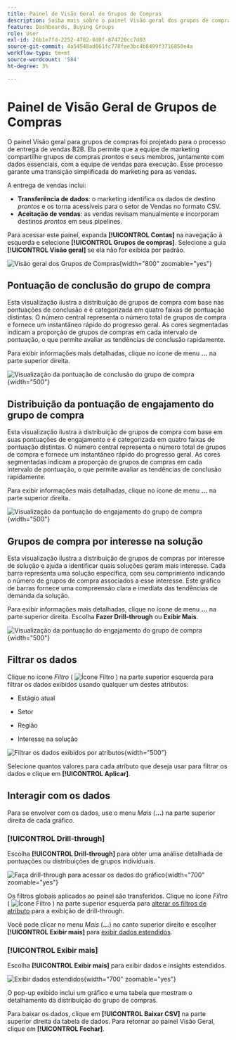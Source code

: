 ```yaml
---
title: Painel de Visão Geral de Grupos de Compras
description: Saiba mais sobre o painel Visão geral dos grupos de compra e como ele permite a transferência de vendas da equipe de marketing.
feature: Dashboards, Buying Groups
role: User
exl-id: 26b1e7fd-2252-4782-8d0f-874720cc7d03
source-git-commit: 4a54548ad061fc778fae3bc4b8499f3716850e4a
workflow-type: tm+mt
source-wordcount: '584'
ht-degree: 3%

---
```


# Painel de Visão Geral de Grupos de Compras

O painel Visão geral para grupos de compras foi projetado para o processo de entrega de vendas B2B. Ela permite que a equipe de marketing compartilhe grupos de compras _prontos_ e seus membros, juntamente com dados essenciais, com a equipe de vendas para execução. Esse processo garante uma transição simplificada do marketing para as vendas.

A entrega de vendas inclui:

* **Transferência de dados**: o marketing identifica os dados de destino _prontos_ e os torna acessíveis para o setor de Vendas no formato CSV. 
* **Aceitação de vendas**: as vendas revisam manualmente e incorporam destinos _prontos_ em seus pipelines.

Para acessar este painel, expanda **[!UICONTROL Contas]** na navegação à esquerda e selecione **[!UICONTROL Grupos de compras]**. Selecione a guia **[!UICONTROL Visão geral]** se ela não for exibida por padrão.

![Visão geral dos Grupos de Compras](./assets/buying-groups-overview.png){width="800" zoomable="yes"}
<!--
## Buying Group Status

Gain insights into your buying groups' progression with the Buying Group Status view. This visualization showcases the distribution of your buying groups categorized by their most recent status update within a specified time frame.

![Buying Groups overview](./assets/buying-groups-overview.png){width="800" zoomable="yes"}

**[!UICONTROL Status]** (y-axis): Track the journey of buying groups through various stages.
**[!UICONTROL Number of Buying Groups]** (x-axis): Quantify the number of buying groups at each status, providing a clear metric of your funnel's health and activity.

To generate a shareable PDF of your current view, click **[!UICONTROL Export]** at the top-right corner of the page. -->

## Pontuação de conclusão do grupo de compra

Esta visualização ilustra a distribuição de grupos de compra com base nas pontuações de conclusão e é categorizada em quatro faixas de pontuação distintas. O número central representa o número total de grupos de compra e fornece um instantâneo rápido do progresso geral. As cores segmentadas indicam a proporção de grupos de compras em cada intervalo de pontuação, o que permite avaliar as tendências de conclusão rapidamente.

Para exibir informações mais detalhadas, clique no ícone de menu **...** na parte superior direita.

![Visualização da pontuação de conclusão do grupo de compra](./assets/buying-group-completion-score-chart.png){width="500"}

## Distribuição da pontuação de engajamento do grupo de compra

Esta visualização ilustra a distribuição de grupos de compra com base em suas pontuações de engajamento e é categorizada em quatro faixas de pontuação distintas. O número central representa o número total de grupos de compra e fornece um instantâneo rápido do progresso geral. As cores segmentadas indicam a proporção de grupos de compras em cada intervalo de pontuação, o que permite avaliar as tendências de conclusão rapidamente.

Para exibir informações mais detalhadas, clique no ícone de menu **...** na parte superior direita.

![Visualização da pontuação do engajamento do grupo de compra](./assets/buying-group-completion-score-chart.png){width="500"}

## Grupos de compra por interesse na solução

Esta visualização ilustra a distribuição de grupos de compras por interesse de solução e ajuda a identificar quais soluções geram mais interesse. Cada barra representa uma solução específica, com seu comprimento indicando o número de grupos de compra associados a esse interesse. Este gráfico de barras fornece uma compreensão clara e imediata das tendências de demanda da solução.

Para exibir informações mais detalhadas, clique no ícone de menu **...** na parte superior direita. Escolha **Fazer Drill-through** ou **Exibir Mais**.

![Visualização da pontuação do engajamento do grupo de compra](./assets/buying-group-by-solution-interest-chart.png){width="500"}

## Filtrar os dados

Clique no ícone _Filtro_ ( ![Ícone Filtro](../assets/do-not-localize/icon-filter.svg) ) na parte superior esquerda para filtrar os dados exibidos usando qualquer um destes atributos:

* Estágio atual
* Setor
* Região

* Interesse na solução

![Filtrar os dados exibidos por atributos](./assets/buying-group-overview-filters.png){width="500"}

Selecione quantos valores para cada atributo que deseja usar para filtrar os dados e clique em **[!UICONTROL Aplicar]**.

## Interagir com os dados

Para se envolver com os dados, use o menu _Mais_ (**...**) na parte superior direita de cada gráfico.

### [!UICONTROL Drill-through]

Escolha **[!UICONTROL Drill-through]** para obter uma análise detalhada de pontuações ou distribuições de grupos individuais.

![Faça drill-through para acessar os dados do gráfico](./assets/buying-group-completion-score-drill-through-view.png){width="700" zoomable="yes"}

Os filtros globais aplicados ao painel são transferidos. Clique no ícone _Filtro_ ( ![Ícone Filtro](../assets/do-not-localize/icon-filter.svg) ) na parte superior esquerda para [alterar os filtros de atributo](#filter-the-data) para a exibição de drill-through.

Você pode clicar no menu _Mais_ (**...**) no canto superior direito e escolher **[!UICONTROL Exibir mais]** para [exibir dados estendidos](#view-more).

### [!UICONTROL Exibir mais]

Escolha **[!UICONTROL Exibir mais]** para exibir dados e insights estendidos.

![Exibir dados estendidos](./assets/buying-group-engagement-score-view-more.png){width="700" zoomable="yes"}

O pop-up exibido inclui um gráfico e uma tabela que mostram o detalhamento da distribuição do grupo de compras.

Para baixar os dados, clique em **[!UICONTROL Baixar CSV]** na parte superior direita da tabela de dados. Para retornar ao painel Visão Geral, clique em **[!UICONTROL Fechar]**.
